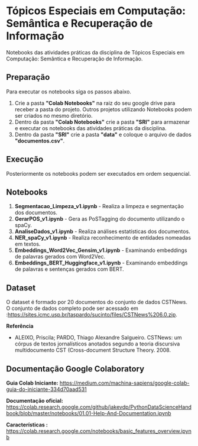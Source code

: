 # Tópicos Especiais em Computação: Semântica e Recuperação de Informação

Notebooks das atividades práticas da disciplina de Tópicos Especiais em Computação: Semântica e Recuperação de Informação.

## **Preparação**

Para executar os notebooks siga os passos abaixo.
1. Crie a pasta **"Colab Notebooks"** na raiz do seu google drive para receber a pasta do projeto. Outros projetos utilizando Notebooks podem ser criados no mesmo diretório.
2. Dentro da pasta **"Colab Notebooks"** crie a pasta **"SRI"** para armazenar e executar os notebooks das atividades práticas da disciplina.
3. Dentro da pasta **"SRI"** crie a pasta **"data"** e coloque o arquivo de dados **"documentos.csv"**.

## **Execução**
Posteriormente os notebooks podem ser executados em ordem sequencial.

## Notebooks
1. **Segmentacao_Limpeza_v1.ipynb** - Realiza a limpeza e segmentação dos documentos.
2. **GerarPOS_v1.ipynb** - Gera as PoSTagging do documento utilizando o spaCy.
3. **AnaliseDados_v1.ipynb** - Realiza análises estatísticas dos documentos.
4. **NER_spaCy_v1.ipynb** - Realiza reconhecimento de entidades nomeadas em textos.
5. **Embeddings_Word2Vec_Gensim_v1.ipynb** - Examinando embeddings de palavras gerados com Word2Vec.
6. **Embeddings_BERT_Huggingface_v1.ipynb** - Examinando embeddings de palavras e sentenças gerados com BERT.

## Dataset
O dataset é formado por 20 documentos do conjunto de dados CSTNews. O conjunto de dados completo pode ser acessado em :https://sites.icmc.usp.br/taspardo/sucinto/files/CSTNews%206.0.zip.

**Referência**
- ALEIXO, Priscila; PARDO, Thiago Alexandre Salgueiro. CSTNews: um córpus de textos jornalísticos anotados segundo a teoria discursiva multidocumento CST (Cross-document Structure Theory. 2008.

## Documentação Google Colaboratory

**Guia Colab Iniciante:**
https://medium.com/machina-sapiens/google-colab-guia-do-iniciante-334d70aad531

**Documentação oficial:**
https://colab.research.google.com/github/jakevdp/PythonDataScienceHandbook/blob/master/notebooks/01.01-Help-And-Documentation.ipynb
 
**Características :**
https://colab.research.google.com/notebooks/basic_features_overview.ipynb